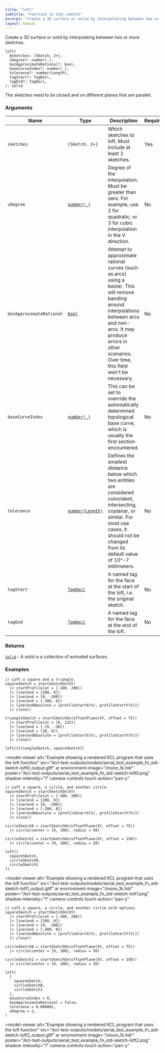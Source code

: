 ```yaml
---
title: "loft"
subtitle: "Function in std::sketch"
excerpt: "Create a 3D surface or solid by interpolating between two or more sketches."
layout: manual
---
```


<script type="module" src="https://ajax.googleapis.com/ajax/libs/model-viewer/4.0.0/model-viewer.min.js"></script>

Create a 3D surface or solid by interpolating between two or more sketches.

```kcl
loft(
  @sketches: [Sketch; 2+],
  vDegree?: number(_),
  bezApproximateRational?: bool,
  baseCurveIndex?: number(_),
  tolerance?: number(Length),
  tagStart?: TagDecl,
  tagEnd?: TagDecl,
): Solid
```

The sketches need to be closed and on different planes that are parallel.

### Arguments

| Name | Type | Description | Required |
|----------|------|-------------|----------|
| `sketches` | `[Sketch; 2+]` | Which sketches to loft. Must include at least 2 sketches. | Yes |
| `vDegree` | [`number(_)`](/docs/kcl-std/types/std-types-number) | Degree of the interpolation. Must be greater than zero. For example, use 2 for quadratic, or 3 for cubic interpolation in the V direction. | No |
| `bezApproximateRational` | [`bool`](/docs/kcl-std/types/std-types-bool) | Attempt to approximate rational curves (such as arcs) using a bezier. This will remove banding around interpolations between arcs and non-arcs. It may produce errors in other scenarios. Over time, this field won't be necessary. | No |
| `baseCurveIndex` | [`number(_)`](/docs/kcl-std/types/std-types-number) | This can be set to override the automatically determined topological base curve, which is usually the first section encountered. | No |
| `tolerance` | [`number(Length)`](/docs/kcl-std/types/std-types-number) | Defines the smallest distance below which two entities are considered coincident, intersecting, coplanar, or similar. For most use cases, it should not be changed from its default value of 10^-7 millimeters. | No |
| `tagStart` | [`TagDecl`](/docs/kcl-std/types/std-types-TagDecl) | A named tag for the face at the start of the loft, i.e. the original sketch. | No |
| `tagEnd` | [`TagDecl`](/docs/kcl-std/types/std-types-TagDecl) | A named tag for the face at the end of the loft. | No |

### Returns

[`Solid`](/docs/kcl-std/types/std-types-Solid) - A solid is a collection of extruded surfaces.


### Examples

```kcl
// Loft a square and a triangle.
squareSketch = startSketchOn(XY)
  |> startProfile(at = [-100, 200])
  |> line(end = [200, 0])
  |> line(end = [0, -200])
  |> line(end = [-200, 0])
  |> line(endAbsolute = [profileStartX(%), profileStartY(%)])
  |> close()

triangleSketch = startSketchOn(offsetPlane(XY, offset = 75))
  |> startProfile(at = [0, 125])
  |> line(end = [-15, -30])
  |> line(end = [30, 0])
  |> line(endAbsolute = [profileStartX(%), profileStartY(%)])
  |> close()

loft([triangleSketch, squareSketch])

```

<model-viewer
  alt="Example showing a rendered KCL program that uses the loft function"
  src="/kcl-test-outputs/models/serial_test_example_fn_std-sketch-loft0_output.gltf"
  ar
  environment-image="/moon_1k.hdr"
  poster="/kcl-test-outputs/serial_test_example_fn_std-sketch-loft0.png"
  shadow-intensity="1"
  camera-controls
  touch-action="pan-y"
>
</model-viewer>

```kcl
// Loft a square, a circle, and another circle.
squareSketch = startSketchOn(XY)
  |> startProfile(at = [-100, 200])
  |> line(end = [200, 0])
  |> line(end = [0, -200])
  |> line(end = [-200, 0])
  |> line(endAbsolute = [profileStartX(%), profileStartY(%)])
  |> close()

circleSketch0 = startSketchOn(offsetPlane(XY, offset = 75))
  |> circle(center = [0, 100], radius = 50)

circleSketch1 = startSketchOn(offsetPlane(XY, offset = 150))
  |> circle(center = [0, 100], radius = 20)

loft([
  squareSketch,
  circleSketch0,
  circleSketch1
])

```

<model-viewer
  alt="Example showing a rendered KCL program that uses the loft function"
  src="/kcl-test-outputs/models/serial_test_example_fn_std-sketch-loft1_output.gltf"
  ar
  environment-image="/moon_1k.hdr"
  poster="/kcl-test-outputs/serial_test_example_fn_std-sketch-loft1.png"
  shadow-intensity="1"
  camera-controls
  touch-action="pan-y"
>
</model-viewer>

```kcl
// Loft a square, a circle, and another circle with options.
squareSketch = startSketchOn(XY)
  |> startProfile(at = [-100, 200])
  |> line(end = [200, 0])
  |> line(end = [0, -200])
  |> line(end = [-200, 0])
  |> line(endAbsolute = [profileStartX(%), profileStartY(%)])
  |> close()

circleSketch0 = startSketchOn(offsetPlane(XY, offset = 75))
  |> circle(center = [0, 100], radius = 50)

circleSketch1 = startSketchOn(offsetPlane(XY, offset = 150))
  |> circle(center = [0, 100], radius = 20)

loft(
  [
    squareSketch,
    circleSketch0,
    circleSketch1
  ],
  baseCurveIndex = 0,
  bezApproximateRational = false,
  tolerance = 0.000001,
  vDegree = 2,
)

```

<model-viewer
  alt="Example showing a rendered KCL program that uses the loft function"
  src="/kcl-test-outputs/models/serial_test_example_fn_std-sketch-loft2_output.gltf"
  ar
  environment-image="/moon_1k.hdr"
  poster="/kcl-test-outputs/serial_test_example_fn_std-sketch-loft2.png"
  shadow-intensity="1"
  camera-controls
  touch-action="pan-y"
>
</model-viewer>


